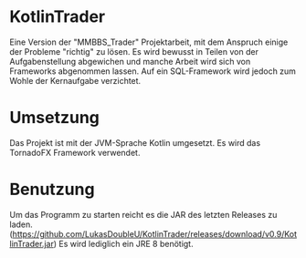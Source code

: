 # KotlinTrader
Eine Version der "MMBBS_Trader" Projektarbeit, mit dem Anspruch einige der Probleme "richtig" zu lösen.
Es wird bewusst in Teilen von der Aufgabenstellung abgewichen und manche Arbeit wird sich von Frameworks abgenommen lassen.
Auf ein SQL-Framework wird jedoch zum Wohle der Kernaufgabe verzichtet.

# Umsetzung
Das Projekt ist mit der JVM-Sprache Kotlin umgesetzt.
Es wird das TornadoFX Framework verwendet.

# Benutzung
Um das Programm zu starten reicht es die JAR des letzten Releases zu laden.
(https://github.com/LukasDoubleU/KotlinTrader/releases/download/v0.9/KotlinTrader.jar)
Es wird lediglich ein JRE 8 benötigt.
